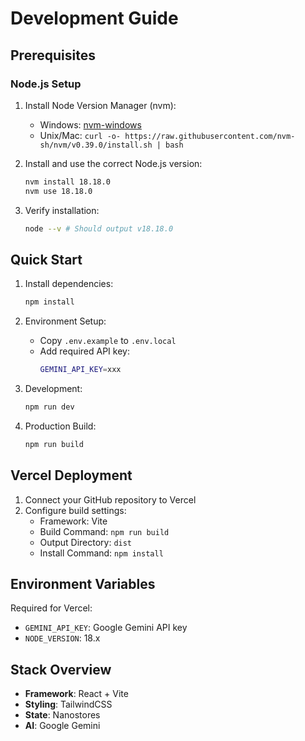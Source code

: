 # Development Guide

## Prerequisites

### Node.js Setup

1. Install Node Version Manager (nvm):
   - Windows: [nvm-windows](https://github.com/coreybutler/nvm-windows/releases)
   - Unix/Mac: `curl -o- https://raw.githubusercontent.com/nvm-sh/nvm/v0.39.0/install.sh | bash`

2. Install and use the correct Node.js version:
   ```bash
   nvm install 18.18.0
   nvm use 18.18.0
   ```

3. Verify installation:
   ```bash
   node --v # Should output v18.18.0
   ```

## Quick Start

1. Install dependencies:
   ```bash
   npm install
   ```

2. Environment Setup:
   - Copy `.env.example` to `.env.local`
   - Add required API key:
     ```bash
     GEMINI_API_KEY=xxx
     ```

3. Development:
   ```bash
   npm run dev
   ```

4. Production Build:
   ```bash
   npm run build
   ```

## Vercel Deployment

1. Connect your GitHub repository to Vercel
2. Configure build settings:
   - Framework: Vite
   - Build Command: `npm run build`
   - Output Directory: `dist`
   - Install Command: `npm install`

## Environment Variables

Required for Vercel:
- `GEMINI_API_KEY`: Google Gemini API key
- `NODE_VERSION`: 18.x

## Stack Overview

- **Framework**: React + Vite
- **Styling**: TailwindCSS
- **State**: Nanostores
- **AI**: Google Gemini